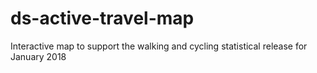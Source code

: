 # ds-active-travel-map
Interactive map to support the walking and cycling statistical release for January 2018
